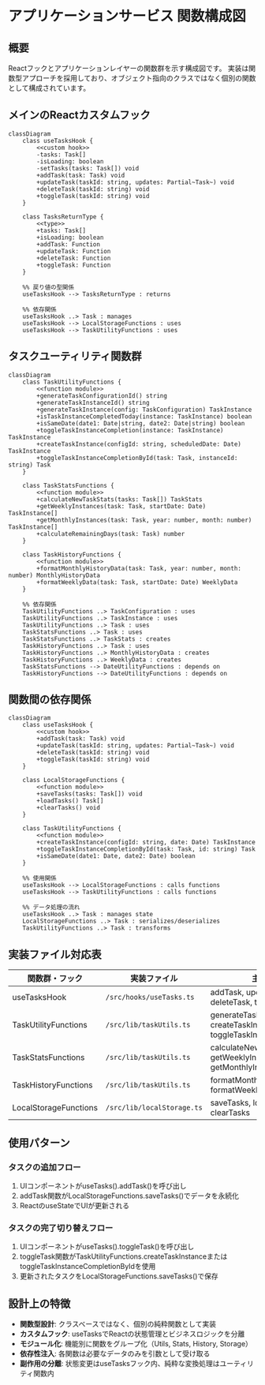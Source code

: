 # アプリケーションサービス 関数構成図

## 概要

Reactフックとアプリケーションレイヤーの関数群を示す構成図です。
実装は関数型アプローチを採用しており、オブジェクト指向のクラスではなく個別の関数として構成されています。

## メインのReactカスタムフック

```mermaid
classDiagram
    class useTasksHook {
        <<custom hook>>
        -tasks: Task[]
        -isLoading: boolean
        -setTasks(tasks: Task[]) void
        +addTask(task: Task) void
        +updateTask(taskId: string, updates: Partial~Task~) void
        +deleteTask(taskId: string) void
        +toggleTask(taskId: string) void
    }

    class TasksReturnType {
        <<type>>
        +tasks: Task[]
        +isLoading: boolean
        +addTask: Function
        +updateTask: Function
        +deleteTask: Function
        +toggleTask: Function
    }

    %% 戻り値の型関係
    useTasksHook --> TasksReturnType : returns

    %% 依存関係
    useTasksHook ..> Task : manages
    useTasksHook --> LocalStorageFunctions : uses
    useTasksHook --> TaskUtilityFunctions : uses
```

## タスクユーティリティ関数群

```mermaid
classDiagram
    class TaskUtilityFunctions {
        <<function module>>
        +generateTaskConfigurationId() string
        +generateTaskInstanceId() string
        +generateTaskInstance(config: TaskConfiguration) TaskInstance
        +isTaskInstanceCompletedToday(instance: TaskInstance) boolean
        +isSameDate(date1: Date|string, date2: Date|string) boolean
        +toggleTaskInstanceCompletion(instance: TaskInstance) TaskInstance
        +createTaskInstance(configId: string, scheduledDate: Date) TaskInstance
        +toggleTaskInstanceCompletionById(task: Task, instanceId: string) Task
    }

    class TaskStatsFunctions {
        <<function module>>
        +calculateNewTaskStats(tasks: Task[]) TaskStats
        +getWeeklyInstances(task: Task, startDate: Date) TaskInstance[]
        +getMonthlyInstances(task: Task, year: number, month: number) TaskInstance[]
        +calculateRemainingDays(task: Task) number
    }

    class TaskHistoryFunctions {
        <<function module>>
        +formatMonthlyHistoryData(task: Task, year: number, month: number) MonthlyHistoryData
        +formatWeeklyData(task: Task, startDate: Date) WeeklyData
    }

    %% 依存関係
    TaskUtilityFunctions ..> TaskConfiguration : uses
    TaskUtilityFunctions ..> TaskInstance : uses
    TaskUtilityFunctions ..> Task : uses
    TaskStatsFunctions ..> Task : uses
    TaskStatsFunctions ..> TaskStats : creates
    TaskHistoryFunctions ..> Task : uses
    TaskHistoryFunctions ..> MonthlyHistoryData : creates
    TaskHistoryFunctions ..> WeeklyData : creates
    TaskStatsFunctions --> DateUtilityFunctions : depends on
    TaskHistoryFunctions --> DateUtilityFunctions : depends on
```

## 関数間の依存関係

```mermaid
classDiagram
    class useTasksHook {
        <<custom hook>>
        +addTask(task: Task) void
        +updateTask(taskId: string, updates: Partial~Task~) void
        +deleteTask(taskId: string) void
        +toggleTask(taskId: string) void
    }

    class LocalStorageFunctions {
        <<function module>>
        +saveTasks(tasks: Task[]) void
        +loadTasks() Task[]
        +clearTasks() void
    }

    class TaskUtilityFunctions {
        <<function module>>
        +createTaskInstance(configId: string, date: Date) TaskInstance
        +toggleTaskInstanceCompletionById(task: Task, id: string) Task
        +isSameDate(date1: Date, date2: Date) boolean
    }

    %% 使用関係
    useTasksHook --> LocalStorageFunctions : calls functions
    useTasksHook --> TaskUtilityFunctions : calls functions

    %% データ処理の流れ
    useTasksHook ..> Task : manages state
    LocalStorageFunctions ..> Task : serializes/deserializes
    TaskUtilityFunctions ..> Task : transforms
```

## 実装ファイル対応表

| 関数群・フック        | 実装ファイル               | 主要関数                                                                      |
| --------------------- | -------------------------- | ----------------------------------------------------------------------------- |
| useTasksHook          | `/src/hooks/useTasks.ts`   | addTask, updateTask, deleteTask, toggleTask                                   |
| TaskUtilityFunctions  | `/src/lib/taskUtils.ts`    | generateTaskConfigurationId, createTaskInstance, toggleTaskInstanceCompletion |
| TaskStatsFunctions    | `/src/lib/taskUtils.ts`    | calculateNewTaskStats, getWeeklyInstances, getMonthlyInstances                |
| TaskHistoryFunctions  | `/src/lib/taskUtils.ts`    | formatMonthlyHistoryData, formatWeeklyData                                    |
| LocalStorageFunctions | `/src/lib/localStorage.ts` | saveTasks, loadTasks, clearTasks                                              |

## 使用パターン

### タスクの追加フロー

1. UIコンポーネントがuseTasks().addTask()を呼び出し
2. addTask関数がLocalStorageFunctions.saveTasks()でデータを永続化
3. ReactのuseStateでUIが更新される

### タスクの完了切り替えフロー

1. UIコンポーネントがuseTasks().toggleTask()を呼び出し
2. toggleTask関数がTaskUtilityFunctions.createTaskInstanceまたはtoggleTaskInstanceCompletionByIdを使用
3. 更新されたタスクをLocalStorageFunctions.saveTasks()で保存

## 設計上の特徴

- **関数型設計**: クラスベースではなく、個別の純粋関数として実装
- **カスタムフック**: useTasksでReactの状態管理とビジネスロジックを分離
- **モジュール化**: 機能別に関数をグループ化（Utils, Stats, History, Storage）
- **依存性注入**: 各関数は必要なデータのみを引数として受け取る
- **副作用の分離**: 状態変更はuseTasksフック内、純粋な変換処理はユーティリティ関数内
